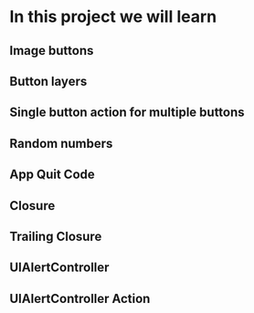 
# In this project we will learn

## Image buttons
## Button layers
## Single button action for multiple buttons
## Random numbers
## App Quit Code
## Closure
## Trailing Closure
## UIAlertController
## UIAlertController Action
